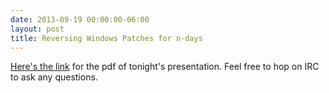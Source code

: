 ```yaml
---
date: 2013-09-19 00:00:00-06:00
layout: post
title: Reversing Windows Patches for n-days
---
```


[Here's the link](https://csg.utdallas.edu/wp-content/uploads/2013/09/Reversing-Windows-patches-for-n-days.pdf) for the pdf of tonight's presentation. Feel free to hop on IRC to ask any questions.
